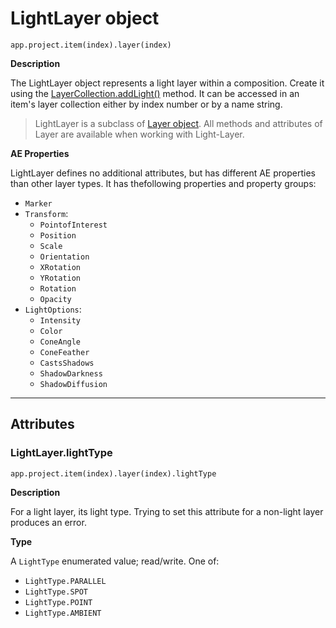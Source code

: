 # LightLayer object

`app.project.item(index).layer(index)`

**Description**

The LightLayer object represents a light layer within a composition. Create it using the [LayerCollection.addLight()](layercollection.md#layercollection-addlight) method. It can be accessed in an item's layer collection either by index number or by a name string.

> LightLayer is a subclass of [Layer object](layer.md#layer). All methods and attributes of Layer are available when working with Light-Layer.

**AE Properties**

LightLayer defines no additional attributes, but has different AE properties than other layer types. It has thefollowing properties and property groups:

- `Marker`
- `Transform`:
    - `PointofInterest`
    - `Position`
    - `Scale`
    - `Orientation`
    - `XRotation`
    - `YRotation`
    - `Rotation`
    - `Opacity`
- `LightOptions`:
    - `Intensity`
    - `Color`
    - `ConeAngle`
    - `ConeFeather`
    - `CastsShadows`
    - `ShadowDarkness`
    - `ShadowDiffusion`

---

## Attributes

### LightLayer.lightType

`app.project.item(index).layer(index).lightType`

**Description**

For a light layer, its light type. Trying to set this attribute for a non-light layer produces an error.

**Type**

A `LightType` enumerated value; read/write. One of:

- `LightType.PARALLEL`
- `LightType.SPOT`
- `LightType.POINT`
- `LightType.AMBIENT`
